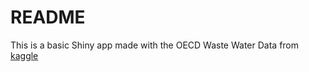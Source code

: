 README
================
This is a basic Shiny app made with the OECD Waste Water Data from [kaggle](https://www.kaggle.com/datasets/kkhandekar/oecd-waste-water-treatment/)
